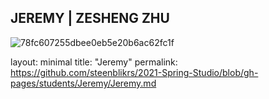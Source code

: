 ## JEREMY | ZESHENG ZHU

![78fc607255dbee0eb5e20b6ac62fc1f](https://user-images.githubusercontent.com/79675809/109989854-d84ae580-7d43-11eb-9619-e2d48bf8d6fc.jpg)



layout: minimal 
title: "Jeremy" 
permalink: https://github.com/steenblikrs/2021-Spring-Studio/blob/gh-pages/students/Jeremy/Jeremy.md

